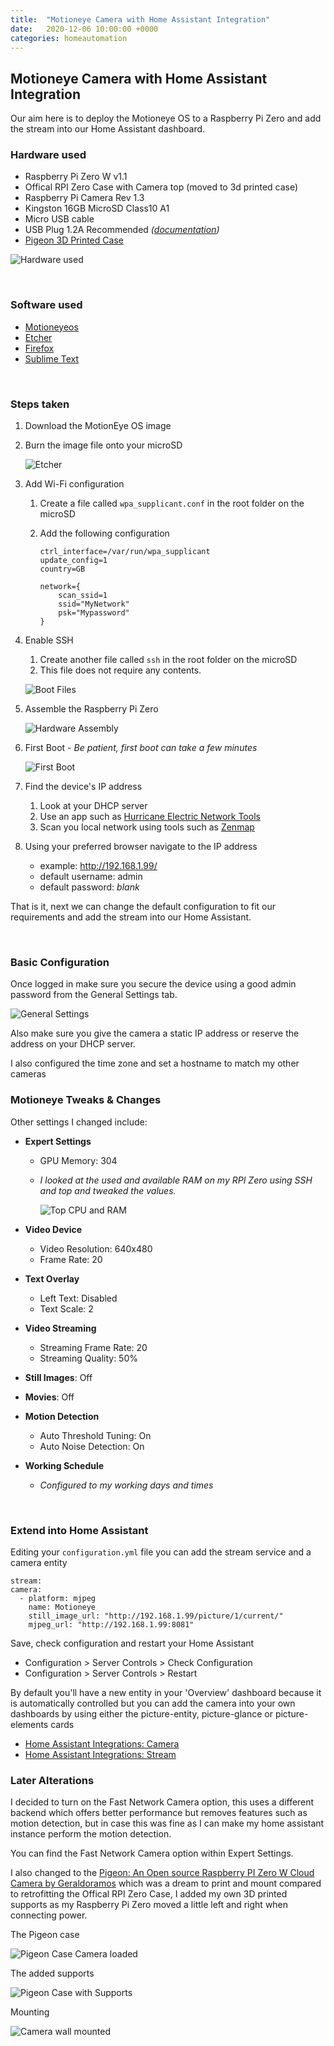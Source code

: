 ```yaml
---
title:  "Motioneye Camera with Home Assistant Integration"
date:   2020-12-06 10:00:00 +0000
categories: homeautomation
---
```


## Motioneye Camera with Home Assistant Integration

Our aim here is to deploy the Motioneye OS to a Raspberry Pi Zero and add the stream into our Home Assistant dashboard.

### Hardware used 

* Raspberry Pi Zero W v1.1
* Offical RPI Zero Case with Camera top (moved to 3d printed case)
* Raspberry Pi Camera Rev 1.3
* Kingston 16GB MicroSD Class10 A1
* Micro USB cable
* USB Plug 1.2A Recommended *([documentation](https://www.raspberrypi.org/documentation/hardware/raspberrypi/power/README.md))*
* [Pigeon 3D Printed Case](https://www.thingiverse.com/thing:2230707)

![Hardware used](/assets/images/posts/hardware.jpg)

<br>

### Software used 

* [Motioneyeos](https://github.com/ccrisan/motioneyeos/releases)
* [Etcher](https://www.balena.io/etcher/)
* [Firefox](https://www.mozilla.org/en-GB/firefox/new/)
* [Sublime Text](https://www.sublimetext.com/)

<br>

### Steps taken

1. Download the MotionEye OS image

2. Burn the image file onto your microSD

    ![Etcher](/assets/images/posts/etcher.png) 

3. Add Wi-Fi configuration

    1. Create a file called `wpa_supplicant.conf` in the root folder on the microSD

    2. Add the following configuration

        ```
        ctrl_interface=/var/run/wpa_supplicant
        update_config=1
        country=GB
        
        network={
            scan_ssid=1
            ssid="MyNetwork"
            psk="Mypassword"
        }
        ```

4. Enable SSH

    1. Create another file called `ssh` in the root folder on the microSD
    2. This file does not require any contents.

    ![Boot Files](/assets/images/posts/boot_files.png)

5. Assemble the Raspberry Pi Zero

    ![Hardware Assembly](/assets/images/posts/hardware_assembly.jpg)

6. First Boot - *Be patient, first boot can take a few minutes*

    ![First Boot](/assets/images/posts/first_boot.jpg)

7. Find the device's IP address

    1. Look at your DHCP server 
    2. Use an app such as [Hurricane Electric Network Tools](https://networktools.he.net/)
    3. Scan you local network using tools such as [Zenmap](https://nmap.org/zenmap/)

8. Using your preferred browser navigate to the IP address

    * example: http://192.168.1.99/
    * default username: admin
    * default password: *blank*

 That is it, next we can change the default configuration to fit our requirements and add the stream into our Home Assistant.

<br>

### Basic Configuration

Once logged in make sure you secure the device using a good admin password from the General Settings tab.

![General Settings](/assets/images/posts/meye_general.png)

Also make sure you give the camera a static IP address or reserve the address on your DHCP server.

I also configured the time zone and set a hostname to match my other cameras

### Motioneye Tweaks & Changes

Other settings I changed include:

* **Expert Settings**
  
  * GPU Memory: 304
  
  * *I looked at the used and available RAM on my RPI Zero using SSH and top and tweaked the values.*
  
    ![Top CPU and RAM](/assets/images/posts/meye_top.png)
  
* **Video Device**
  
  * Video Resolution: 640x480
  * Frame Rate: 20
  
* **Text Overlay**
  
  * Left Text: Disabled
  * Text Scale: 2
  
* **Video Streaming**

  * Streaming Frame Rate: 20
  * Streaming Quality: 50%

* **Still Images**: Off

* **Movies**: Off

* **Motion Detection**

  * Auto Threshold Tuning: On
  * Auto Noise Detection: On

* **Working Schedule**

  * *Configured to my working days and times*

<br>

### Extend into Home Assistant

Editing your `configuration.yml` file you can add the stream service and a camera entity

```
stream:
camera:
  - platform: mjpeg
    name: Motioneye
    still_image_url: "http://192.168.1.99/picture/1/current/"
    mjpeg_url: "http://192.168.1.99:8081"
```

Save, check configuration and restart your Home Assistant 

* Configuration > Server Controls > Check Configuration
* Configuration > Server Controls > Restart

By default you'll have a new entity in your 'Overview' dashboard because it is automatically controlled but you can add the camera into your own dashboards by using either the picture-entity, picture-glance or picture-elements cards

* [Home Assistant Integrations: Camera](https://www.home-assistant.io/integrations/camera/)
* [Home Assistant Integrations: Stream](https://www.home-assistant.io/integrations/stream/)

### Later Alterations

I decided to turn on the Fast Network Camera option, this uses a different backend  which offers better performance but removes features such as motion detection, but in case this was fine as I can make my home assistant instance perform the motion detection.

You can find the Fast Network Camera option within Expert Settings.

I also changed to the [Pigeon: An Open source Raspberry PI Zero W Cloud Camera by Geraldoramos](https://www.thingiverse.com/thing:2230707) which was a dream to print and mount compared to retrofitting the Offical RPI Zero Case, I added my own 3D printed supports as my Raspberry Pi Zero moved a little left and right when connecting power.

The Pigeon case

![Pigeon Case Camera loaded](/assets/images/posts/meye_case_cam_loaded.jpg)

The added supports

![Pigeon Case with Supports](/assets/images/posts/meye_case_supports.jpg)

Mounting

![Camera wall mounted](/assets/images/posts/meye_wall_mounted.jpg)